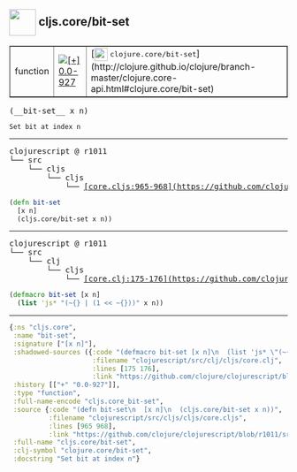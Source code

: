 ## <img width="48px" valign="middle" src="http://i.imgur.com/Hi20huC.png"> cljs.core/bit-set

 <table border="1">
<tr>
<td>function</td>
<td><a href="https://github.com/cljsinfo/api-refs/tree/0.0-927"><img valign="middle" alt="[+] 0.0-927" src="https://img.shields.io/badge/+-0.0--927-lightgrey.svg"></a> </td>
<td>
[<img height="24px" valign="middle" src="http://i.imgur.com/1GjPKvB.png"> <samp>clojure.core/bit-set</samp>](http://clojure.github.io/clojure/branch-master/clojure.core-api.html#clojure.core/bit-set)
</td>
</tr>
</table>

 <samp>
(__bit-set__ x n)<br>
</samp>

```
Set bit at index n
```

---

 <pre>
clojurescript @ r1011
└── src
    └── cljs
        └── cljs
            └── <ins>[core.cljs:965-968](https://github.com/clojure/clojurescript/blob/r1011/src/cljs/cljs/core.cljs#L965-L968)</ins>
</pre>

```clj
(defn bit-set
  [x n]
  (cljs.core/bit-set x n))
```


---

 <pre>
clojurescript @ r1011
└── src
    └── clj
        └── cljs
            └── <ins>[core.clj:175-176](https://github.com/clojure/clojurescript/blob/r1011/src/clj/cljs/core.clj#L175-L176)</ins>
</pre>

```clj
(defmacro bit-set [x n]
  (list 'js* "(~{} | (1 << ~{}))" x n))
```

---

```clj
{:ns "cljs.core",
 :name "bit-set",
 :signature ["[x n]"],
 :shadowed-sources ({:code "(defmacro bit-set [x n]\n  (list 'js* \"(~{} | (1 << ~{}))\" x n))",
                     :filename "clojurescript/src/clj/cljs/core.clj",
                     :lines [175 176],
                     :link "https://github.com/clojure/clojurescript/blob/r1011/src/clj/cljs/core.clj#L175-L176"}),
 :history [["+" "0.0-927"]],
 :type "function",
 :full-name-encode "cljs.core_bit-set",
 :source {:code "(defn bit-set\n  [x n]\n  (cljs.core/bit-set x n))",
          :filename "clojurescript/src/cljs/cljs/core.cljs",
          :lines [965 968],
          :link "https://github.com/clojure/clojurescript/blob/r1011/src/cljs/cljs/core.cljs#L965-L968"},
 :full-name "cljs.core/bit-set",
 :clj-symbol "clojure.core/bit-set",
 :docstring "Set bit at index n"}

```
